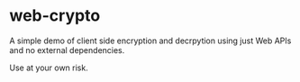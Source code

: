 # web-crypto

A simple demo of client side encryption and decrpytion using just Web APIs and no external dependencies.

Use at your own risk.